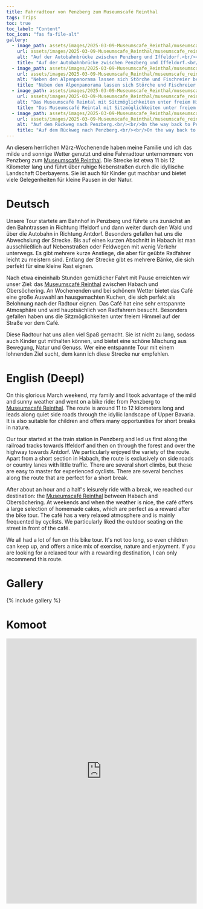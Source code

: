 ```yaml
---
title: Fahrradtour von Penzberg zum Museumscafé Reinthal
tags: Trips
toc: true
toc_label: "Content"
toc_icon: "fas fa-file-alt"
gallery:
  - image_path: assets/images/2025-03-09-Museumscafe_Reinthal/museumscafe_reinthal_1_th.jpg
    url: assets/images/2025-03-09-Museumscafe_Reinthal/museumscafe_reinthal_1.jpg
    alt: "Auf der Autobahnbrücke zwischen Penzberg und Iffeldorf.<br/><br/>On the highway bridge between Penzberg and Iffeldorf."
    title: "Auf der Autobahnbrücke zwischen Penzberg und Iffeldorf.<br/><br/>On the highway bridge between Penzberg and Iffeldorf."
  - image_path: assets/images/2025-03-09-Museumscafe_Reinthal/museumscafe_reinthal_2_th.jpg
    url: assets/images/2025-03-09-Museumscafe_Reinthal/museumscafe_reinthal_2.jpg
    alt: "Neben den Alpenpanorama lassen sich Störche und Fischreier beobachten. Glück demjenigen, der ein Fernglas eingepackt hat ;-).<br/><br/>In addition to the Alpine panorama, storks and herons can be observed. Lucky for those who have packed binoculars ;-)."
    title: "Neben den Alpenpanorama lassen sich Störche und Fischreier beobachten. Glück demjenigen, der ein Fernglas eingepackt hat ;-).<br/><br/>In addition to the Alpine panorama, storks and herons can be observed. Lucky for those who have packed binoculars ;-)."
  - image_path: assets/images/2025-03-09-Museumscafe_Reinthal/museumscafe_reinthal_3_th.jpg
    url: assets/images/2025-03-09-Museumscafe_Reinthal/museumscafe_reinthal_3.jpg
    alt: "Das Museumscafé Reintal mit Sitzmöglichkeiten unter freiem Himmel.<br/><br/>The Reintal museum café with open-air seating."
    title: "Das Museumscafé Reintal mit Sitzmöglichkeiten unter freiem Himmel.<br/><br/>The Reintal museum café with open-air seating."
  - image_path: assets/images/2025-03-09-Museumscafe_Reinthal/museumscafe_reinthal_4_th.jpg
    url: assets/images/2025-03-09-Museumscafe_Reinthal/museumscafe_reinthal_4.jpg
    alt: "Auf dem Rückweg nach Penzberg.<br/><br/>On the way back to Penzberg."
    title: "Auf dem Rückweg nach Penzberg.<br/><br/>On the way back to Penzberg."
---
```



An diesem herrlichen März-Wochenende haben meine Familie und ich das milde und sonnige Wetter genutzt und eine Fahrradtour unternommen: von Penzberg zum [Museumscafé Reinthal](https://www.museumscafe-habach.de/). Die Strecke ist etwa 11 bis 12 Kilometer lang und führt über ruhige Nebenstraßen durch die idyllische Landschaft Oberbayerns. Sie ist auch für Kinder gut machbar und bietet viele Gelegenheiten für kleine Pausen in der Natur.


# Deutsch
Unsere Tour startete am Bahnhof in Penzberg und führte uns zunächst an den Bahntrassen in Richtung Iffeldorf und dann weiter durch den Wald und über die Autobahn in Richtung Antdorf. Besonders gefallen hat uns die Abwechslung der Strecke. Bis auf einen kurzen Abschnitt in Habach ist man ausschließlich auf Nebenstraßen oder Feldwegen mit wenig Verkehr unterwegs. Es gibt mehrere kurze Anstiege, die aber für geübte Radfahrer leicht zu meistern sind. Entlang der Strecke gibt es mehrere Bänke, die sich perfekt für eine kleine Rast eignen.

Nach etwa eineinhalb Stunden gemütlicher Fahrt mit Pause erreichten wir unser Ziel: das [Museumscafé Reinthal](https://www.museumscafe-habach.de/) zwischen Habach und Obersöchering. An Wochenenden und bei schönem Wetter bietet das Café eine große Auswahl an hausgemachten Kuchen, die sich perfekt als Belohnung nach der Radtour eignen. Das Café hat eine sehr entspannte Atmosphäre und wird hauptsächlich von Radfahrern besucht. Besonders gefallen haben uns die Sitzmöglichkeiten unter freiem Himmel auf der Straße vor dem Café.

Diese Radtour hat uns allen viel Spaß gemacht. Sie ist nicht zu lang, sodass auch Kinder gut mithalten können, und bietet eine schöne Mischung aus Bewegung, Natur und Genuss. Wer eine entspannte Tour mit einem lohnenden Ziel sucht, dem kann ich diese Strecke nur empfehlen.


# English (Deepl)
On this glorious March weekend, my family and I took advantage of the mild and sunny weather and went on a bike ride: from Penzberg to [Museumscafé Reinthal](https://www.museumscafe-habach.de/). The route is around 11 to 12 kilometers long and leads along quiet side roads through the idyllic landscape of Upper Bavaria. It is also suitable for children and offers many opportunities for short breaks in nature.

Our tour started at the train station in Penzberg and led us first along the railroad tracks towards Iffeldorf and then on through the forest and over the highway towards Antdorf. We particularly enjoyed the variety of the route. Apart from a short section in Habach, the route is exclusively on side roads or country lanes with little traffic. There are several short climbs, but these are easy to master for experienced cyclists. There are several benches along the route that are perfect for a short break.

After about an hour and a half's leisurely ride with a break, we reached our destination: the [Museumscafé Reinthal](https://www.museumscafe-habach.de/) between Habach and Obersöchering. At weekends and when the weather is nice, the café offers a large selection of homemade cakes, which are perfect as a reward after the bike tour. The café has a very relaxed atmosphere and is mainly frequented by cyclists. We particularly liked the outdoor seating on the street in front of the café.

We all had a lot of fun on this bike tour. It's not too long, so even children can keep up, and offers a nice mix of exercise, nature and enjoyment. If you are looking for a relaxed tour with a rewarding destination, I can only recommend this route.


# Gallery
{% include gallery %}


# Komoot
<iframe src="https://www.komoot.com/de-de/tour/2090006431/embed?share_token=aMRGFw19bMr2GuCaimHITXxwvsFrv1DHslwPhbePgclDw4LTMB&profile=1" width="100%" height="700" frameborder="0" scrolling="no"></iframe>
